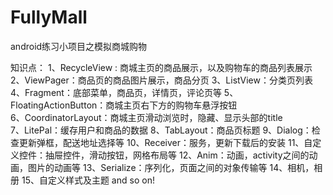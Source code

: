 # FullyMall
android练习小项目之模拟商城购物

知识点：
1、RecycleView : 商城主页的商品展示，以及购物车的商品列表展示
2、ViewPager：商品页的商品图片展示，商品分页
3、ListView：分类页列表
4、Fragment：底部菜单，商品页，详情页，评论页等
5、FloatingActionButton：商城主页右下方的购物车悬浮按钮  
6、CoordinatorLayout：商城主页滑动浏览时，隐藏、显示头部的title  
7、LitePal：缓存用户和商品的数据
8、TabLayout：商品页标题
9、Dialog：检查更新弹框，配送地址选择等
10、Receiver：服务，更新下载后的安装
11、自定义控件：抽屉控件，滑动按钮，网格布局等
12、Anim：动画，activity之间的动画，图片的动画等
13、Serialize：序列化，页面之间的对象传输等
14、相机，相册
15、自定义样式及主题
and so on!

